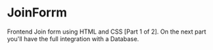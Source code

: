 # JoinForrm
Frontend Join form using HTML and CSS [Part 1 of 2]. On the next part you'll have the full integration with a Database.
